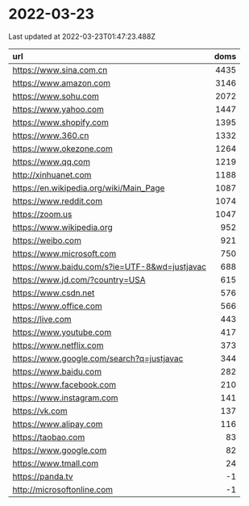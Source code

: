 # 2022-03-23

<!-- BEGIN -->
Last updated at 2022-03-23T01:47:23.488Z

url | doms
:- | -:
https://www.sina.com.cn | 4435
https://www.amazon.com | 3146
https://www.sohu.com | 2072
https://www.yahoo.com | 1447
https://www.shopify.com | 1395
https://www.360.cn | 1332
https://www.okezone.com | 1264
https://www.qq.com | 1219
http://xinhuanet.com | 1188
https://en.wikipedia.org/wiki/Main_Page | 1087
https://www.reddit.com | 1074
https://zoom.us | 1047
https://www.wikipedia.org | 952
https://weibo.com | 921
https://www.microsoft.com | 750
https://www.baidu.com/s?ie=UTF-8&wd=justjavac | 688
https://www.jd.com/?country=USA | 615
https://www.csdn.net | 576
https://www.office.com | 566
https://live.com | 443
https://www.youtube.com | 417
https://www.netflix.com | 373
https://www.google.com/search?q=justjavac | 344
https://www.baidu.com | 282
https://www.facebook.com | 210
https://www.instagram.com | 141
https://vk.com | 137
https://www.alipay.com | 116
https://taobao.com | 83
https://www.google.com | 82
https://www.tmall.com | 24
https://panda.tv | -1
http://microsoftonline.com | -1
<!-- END -->
